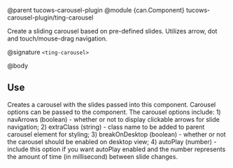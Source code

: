 @parent tucows-carousel-plugin
@module {can.Component} tucows-carousel-plugin/ting-carousel <ting-carousel>

Create a sliding carousel based on pre-defined slides. Utilizes arrow, dot and touch/mouse-drag navigation.

@signature `<ting-carousel>`

@body

## Use

Creates a carousel with the slides passed into this component. Carousel options can be passed to the component. The carousel options include: 1) navArrows (boolean) - whether or not to display clickable arrows for slide navigation; 2) extraClass (string) - class name to be added to parent carousel element for styling; 3) breakOnDesktop (boolean) - whether or not the carousel should be enabled on desktop view; 4) autoPlay (number) - include this option if you want autoPlay enabled and the number represents the amount of time (in millisecond) between slide changes. 
